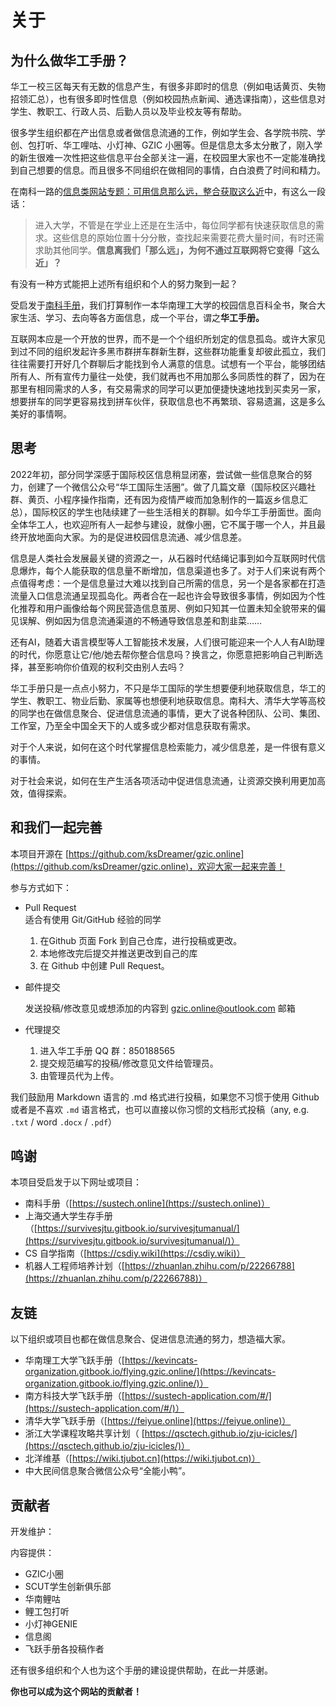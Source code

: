# 关于

## 为什么做华工手册？

华工一校三区每天有无数的信息产生，有很多非即时的信息（例如电话黄页、失物招领汇总），也有很多即时性信息（例如校园热点新闻、通选课指南），这些信息对学生、教职工、行政人员、后勤人员以及毕业校友等有帮助。

很多学生组织都在产出信息或者做信息流通的工作，例如学生会、各学院书院、学创、包打听、华工哩咕、小灯神、GZIC 小圈等。但是信息太多太分散了，刚入学的新生很难一次性把这些信息平台全部关注一遍，在校园里大家也不一定能准确找到自己想要的信息。而且很多不同组织在做相同的事情，白白浪费了时间和精力。



在南科一路的[信息类网站专题：可用信息那么远，整合获取这么近](https://nanke.suste.ch/2020/10/10/niko-museum-ten-websites-information-websites/)中，有这么一段话：

> 进入大学，不管是在学业上还是在生活中，每位同学都有快速获取信息的需求。这些信息的原始位置十分分散，查找起来需要花费大量时间，有时还需求助其他同学。**信息离我们「那么远」，为何不通过互联网将它变得「这么近」？**

有没有一种方式能把上述所有组织和个人的努力聚到一起？

受启发于[南科手册](https://sustech.online)，我们打算制作一本华南理工大学的校园信息百科全书，聚合大家生活、学习、去向等各方面信息，成一个平台，谓之**华工手册。**

互联网本应是一个开放的世界，而不是一个个组织所划定的信息孤岛。或许大家见到过不同的组织发起许多黑市群拼车群新生群，这些群功能重复却彼此孤立，我们往往需要打开好几个群聊后才能找到令人满意的信息。试想有一个平台，能够团结所有人、所有宣传力量往一处使，我们就再也不用加那么多同质性的群了，因为在那里有相同需求的人多，有交易需求的同学可以更加便捷快速地找到买卖另一家，想要拼车的同学更容易找到拼车伙伴，获取信息也不再繁琐、容易遗漏，这是多么美好的事情啊。

## 思考

2022年初，部分同学深感于国际校区信息稍显闭塞，尝试做一些信息聚合的努力，创建了一个微信公众号“华工国际生活圈”。做了几篇文章（国际校区兴趣社群、黄页、小程序操作指南，还有因为疫情严峻而加急制作的一篇返乡信息汇总），国际校区的学生也陆续建了一些生活相关的群聊。如今华工手册面世。面向全体华工人，也欢迎所有人一起参与建设，就像小圈，它不属于哪一个人，并且最终开放地面向大家。为的是促进校园信息流通、减少信息差。

信息是人类社会发展最关键的资源之一，从石器时代结绳记事到如今互联网时代信息爆炸，每个人能获取的信息量不断增加，信息渠道也多了。对于人们来说有两个点值得考虑：一个是信息量过大难以找到自己所需的信息，另一个是各家都在打造流量入口信息流通呈现孤岛化。两者合在一起也许会导致很多事情，例如因为个性化推荐和用户画像给每个网民营造信息茧房、例如只知其一位置未知全貌带来的偏见误解、例如因为信息流通渠道的不畅通导致信息差和割韭菜……

还有AI，随着大语言模型等人工智能技术发展，人们很可能迎来一个人人有AI助理的时代，你愿意让它/他/她去帮你整合信息吗？换言之，你愿意把影响自己判断选择，甚至影响你价值观的权利交由别人去吗？

华工手册只是一点点小努力，不只是华工国际的学生想要便利地获取信息，华工的学生、教职工、物业后勤、家属等也想便利地获取信息。南科大、清华大学等高校的同学也在做信息聚合、促进信息流通的事情，更大了说各种团队、公司、集团、工作室，乃至全中国全天下的人或多或少都对信息获取有需求。

对于个人来说，如何在这个时代掌握信息检索能力，减少信息差，是一件很有意义的事情。

对于社会来说，如何在生产生活各项活动中促进信息流通，让资源交换利用更加高效，值得探索。

## 和我们一起完善

本项目开源在 [https://github.com/ksDreamer/gzic.online](https://github.com/ksDreamer/gzic.online)，欢迎大家一起来完善！

参与方式如下：

* Pull Request\
  适合有使用 Git/GitHub 经验的同学
  1. 在Github 页面 Fork 到自己仓库，进行投稿或更改。
  2. 本地修改完后提交并推送更改到自己的库
  3. 在 Github 中创建 Pull Request。
*   邮件提交

    发送投稿/修改意见或想添加的内容到 gzic.online@outlook.com 邮箱
* 代理提交
  1. 进入华工手册 QQ 群：850188565
  2. 提交规范编写的投稿/修改意见文件给管理员。
  3. 由管理员代为上传。

我们鼓励用 Markdown 语言的 .md 格式进行投稿，如果您不习惯于使用 Github 或者是不喜欢 `.md` 语言格式，也可以直接以你习惯的文档形式投稿（any, e.g. `.txt` / word `.docx` / `.pdf`）

## 鸣谢

本项目受启发于以下网址或项目：

* 南科手册（[https://sustech.online](https://sustech.online)）
* 上海交通大学生存手册（[https://survivesjtu.gitbook.io/survivesjtumanual/](https://survivesjtu.gitbook.io/survivesjtumanual/)）
* CS 自学指南（[https://csdiy.wiki](https://csdiy.wiki)）
* 机器人工程师培养计划（[https://zhuanlan.zhihu.com/p/22266788](https://zhuanlan.zhihu.com/p/22266788)）

## 友链

以下组织或项目也都在做信息聚合、促进信息流通的努力，想造福大家。

* 华南理工大学飞跃手册（[https://kevincats-organization.gitbook.io/flying.gzic.online/](https://kevincats-organization.gitbook.io/flying.gzic.online/)）
* 南方科技大学飞跃手册（[https://sustech-application.com/#/](https://sustech-application.com/#/)）
* 清华大学飞跃手册（[https://feiyue.online](https://feiyue.online)）
* 浙江大学课程攻略共享计划（ [https://qsctech.github.io/zju-icicles/](https://qsctech.github.io/zju-icicles/)）
* 北洋维基（[https://wiki.tjubot.cn](https://wiki.tjubot.cn)）
* 中大民间信息聚合微信公众号“全能小鸭”。

## 贡献者

开发维护：



内容提供：

* GZIC小圈
* SCUT学生创新俱乐部
* 华南鲤咕
* 鲤工包打听
* 小灯神GENIE
* 信息阁
* 飞跃手册各投稿作者

还有很多组织和个人也为这个手册的建设提供帮助，在此一并感谢。



**你也可以成为这个网站的贡献者！**
